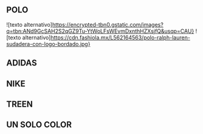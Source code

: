 ## POLO
![texto alternativo]https://encrypted-tbn0.gstatic.com/images?q=tbn:ANd9GcSAH2S2qGZ9Tu-YtWoLFsWEvmDxnthHZXsjfQ&usqp=CAU}
![texto alternativo]https://cdn.fashiola.mx/L562164563/polo-ralph-lauren-sudadera-con-logo-bordado.jpg}
## ADIDAS
## NIKE
## TREEN
## UN SOLO COLOR 
